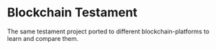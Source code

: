 # Blockchain Testament

The same testament project ported to different blockchain-platforms to learn and compare them.
